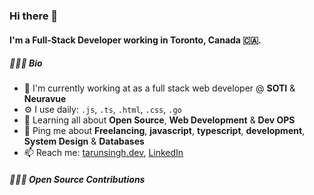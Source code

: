 ### Hi there 👋

#### I'm a Full-Stack Developer working in Toronto, Canada 🇨🇦.

<!--START_SECTION:bio-->
##### 👨🏻‍💻 Bio

- 🏢 I'm currently working at as a full stack web developer @ **SOTI** & **Neuravue**
- ⚙️ I use daily: `.js`, `.ts`, `.html`, `.css`, `.go`
- 🌱 Learning all about **Open Source**, **Web Development** & **Dev OPS**
- 💬 Ping me about **Freelancing**, **javascript**, **typescript**, **development**, **System Design** & **Databases**
- 📫 Reach me: [tarunsingh.dev](https://tarunsingh.dev), [LinkedIn](https://linkedin.com/tarun7singh)
<!--END_SECTION:bio-->

##### 👨🏻‍💻 Open Source Contributions

<!--START_SECTION:open-source-->
<!--END_SECTION:open-source-->